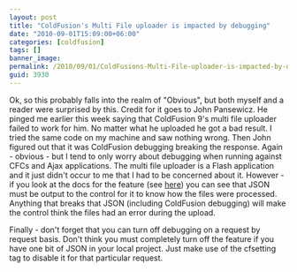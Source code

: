 ```yaml
---
layout: post
title: "ColdFusion's Multi File uploader is impacted by debugging"
date: "2010-09-01T15:09:00+06:00"
categories: [coldfusion]
tags: []
banner_image: 
permalink: /2010/09/01/ColdFusions-Multi-File-uploader-is-impacted-by-debugging
guid: 3930
---
```


Ok, so this probably falls into the realm of "Obvious", but both myself and a reader were surprised by this. Credit for it goes to John Pansewicz. He pinged me earlier this week saying that ColdFusion 9's multi file uploader failed to work for him. No matter what he uploaded he got a bad result. I tried the same code on my machine and saw nothing wrong. Then John figured out that it was ColdFusion debugging breaking the response. Again - obvious - but I tend to only worry about debugging when running against CFCs and Ajax applications. The multi file uploader is a Flash application and it just didn't occur to me that I had to be concerned about it. However - if you look at the docs for the feature (see <a href="http://help.adobe.com/en_US/ColdFusion/9.0/Developing/WSc3ff6d0ea77859461172e0811cbec22c24-7a01.html#WSe9cbe5cf462523a0fe521c212308a43ca3-7fff">here</a>) you can see that JSON must be output to the control for it to know how the files were processed. Anything that breaks that JSON (including ColdFusion debugging) will make the control think the files had an error during the upload.

Finally - don't forget that you can turn off debugging on a request by request basis. Don't think you must completely turn off the feature if you have one bit of JSON in your local project. Just make use of the cfsetting tag to disable it for that particular request.